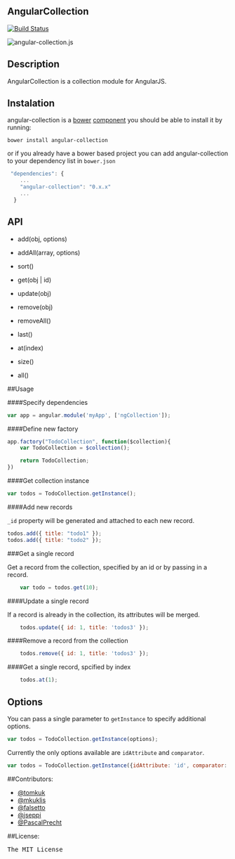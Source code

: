## AngularCollection

[![Build Status](https://travis-ci.org/tomkuk/angular-collection.png?branch=master)](https://travis-ci.org/tomkuk/angular-collection)

![angular-collection.js](http://i46.tinypic.com/726m80.jpg)

## Description

AngularCollection is a collection module for AngularJS.

## Instalation

angular-collection is a [bower](https://github.com/twitter/bower) [component](http://sindresorhus.com/bower-components/) you should be able to install it by running:

`bower install angular-collection`

or if you already have a bower based project you can add angular-collection to your dependency list in `bower.json`

```js
 "dependencies": {
    ...
    "angular-collection": "0.x.x"
    ...
  }
```

## API

+ add(obj, options)

+ addAll(array, options)

+ sort()

+ get(obj | id)

+ update(obj)

+ remove(obj)

+ removeAll()

+ last()

+ at(index)

+ size()

+ all()

##Usage

####Specify dependencies

```js
var app = angular.module('myApp', ['ngCollection']);
```

####Define new factory

```js
app.factory("TodoCollection", function($collection){
	var TodoCollection = $collection();

	return TodoCollection;
})
```

####Get collection instance

```js
var todos = TodoCollection.getInstance();
```

####Add new records

`_id` property will be generated and attached to each new record.

```js
todos.add({ title: "todo1" });
todos.add({ title: "todo2" });
```

###Get a single record

Get a record from the collection, specified by an id or by passing in a record.

```js
	var todo = todos.get(10);
```

####Update a single record

If a record is already in the collection, its attributes will be merged.

```js
	todos.update({ id: 1, title: 'todos3' });
```

####Remove a record from the collection

```js
	todos.remove({ id: 1, title: 'todos3' });
```

####Get a single record, spcified by index

```js
	todos.at(1);
```

## Options

You can pass a single parameter to `getInstance` to specify additional options.

```js
var todos = TodoCollection.getInstance(options);
```
Currently the only options available are `idAttribute` and `comparator`.

```js
var todos = TodoCollection.getInstance({idAttribute: 'id', comparator: '-created_at'});
```

##Contributors:

* [@tomkuk](http://github.com/tomkuk)
* [@mkuklis](http://github.com/mkuklis)
* [@falsetto](http://github.com/falsetto)
* [@jseppi](https://github.com/jseppi)
* [@PascalPrecht](https://github.com/PascalPrecht)


##License:
<pre>
The MIT License
</pre>
